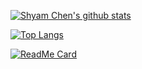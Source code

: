 [![Shyam Chen's github stats](https://github-readme-stats.vercel.app/api?username=Shyam-Chen&show_icons=true)](https://github.com/Shyam-Chen/Shyam-Chen)

[![Top Langs](https://github-readme-stats.vercel.app/api/top-langs/?username=Shyam-Chen)](https://github.com/Shyam-Chen/Shyam-Chen)

[![ReadMe Card](https://github-readme-stats.vercel.app/api/pin/?username=Shyam-Chen&repo=Micro-Fullstack)](https://github.com/Shyam-Chen/Micro-Fullstack)

